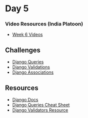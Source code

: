 Day 5
======================
### Video Resources (India Platoon)
- [Week 6 Videos](https://www.youtube.com/playlist?list=PLu0CiQ7bzwERd7yk9weQbUN5J7G11p0iv)

## Challenges
* [Django Queries](https://github.com/codeplatoon/django-Queries)
* [Django Validations](https://github.com/codeplatoon/django-validations)
* [Django Associations](https://github.com/codeplatoon/django-associations)

## Resources
* [Django Docs](https://docs.djangoproject.com/en/2.1/)
* [Django Queries Cheat Sheet](https://github.com/chrisdl/Django-QuerySet-Cheatsheet)
* [Django Validators Resource](https://www.django-rest-framework.org/api-guide/validators/)
